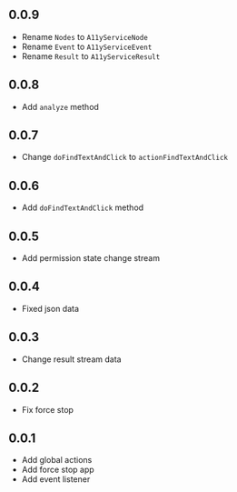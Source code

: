 ## 0.0.9

* Rename `Nodes` to `A11yServiceNode`
* Rename `Event` to `A11yServiceEvent`
* Rename `Result` to `A11yServiceResult`


## 0.0.8

* Add `analyze` method


## 0.0.7

* Change `doFindTextAndClick` to `actionFindTextAndClick`


## 0.0.6

* Add `doFindTextAndClick` method


## 0.0.5

* Add permission state change stream


## 0.0.4

* Fixed json data


## 0.0.3

* Change result stream data


## 0.0.2

* Fix force stop


## 0.0.1

* Add global actions
* Add force stop app
* Add event listener
